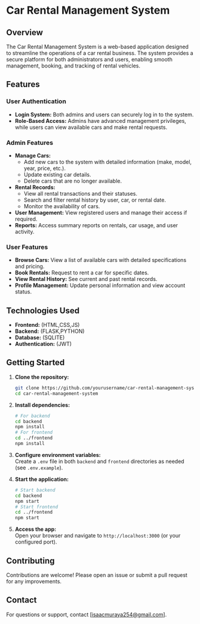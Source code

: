 # Car Rental Management System

## Overview

The Car Rental Management System is a web-based application designed to streamline the operations of a car rental business. The system provides a secure platform for both administrators and users, enabling smooth management, booking, and tracking of rental vehicles. 

## Features

### User Authentication
- **Login System:** Both admins and users can securely log in to the system.
- **Role-Based Access:** Admins have advanced management privileges, while users can view available cars and make rental requests.

### Admin Features
- **Manage Cars:**
  - Add new cars to the system with detailed information (make, model, year, price, etc.).
  - Update existing car details.
  - Delete cars that are no longer available.
- **Rental Records:**
  - View all rental transactions and their statuses.
  - Search and filter rental history by user, car, or rental date.
  - Monitor the availability of cars.
- **User Management:** View registered users and manage their access if required.
- **Reports:** Access summary reports on rentals, car usage, and user activity.

### User Features
- **Browse Cars:** View a list of available cars with detailed specifications and pricing.
- **Book Rentals:** Request to rent a car for specific dates.
- **View Rental History:** See current and past rental records.
- **Profile Management:** Update personal information and view account status.

## Technologies Used
- **Frontend:** (HTML,CSS,JS)
- **Backend:** (FLASK,PYTHON)
- **Database:** (SQLITE)
- **Authentication:** (JWT)

## Getting Started

1. **Clone the repository:**
   ```sh
   git clone https://github.com/yourusername/car-rental-management-system.git
   cd car-rental-management-system
   ```

2. **Install dependencies:**
   ```sh
   # For backend
   cd backend
   npm install
   # For frontend
   cd ../frontend
   npm install
   ```

3. **Configure environment variables:**  
   Create a `.env` file in both `backend` and `frontend` directories as needed (see `.env.example`).

4. **Start the application:**
   ```sh
   # Start backend
   cd backend
   npm start
   # Start frontend
   cd ../frontend
   npm start
   ```

5. **Access the app:**  
   Open your browser and navigate to `http://localhost:3000` (or your configured port).

## Contributing

Contributions are welcome! Please open an issue or submit a pull request for any improvements.

## Contact

For questions or support, contact [isaacmuraya254@gmail.com].
